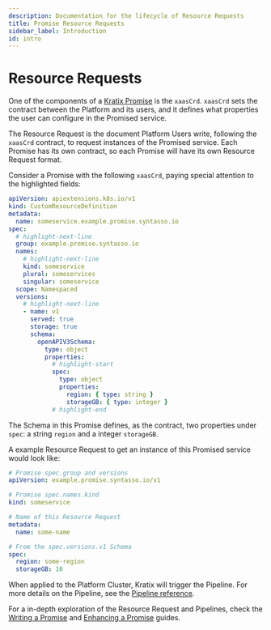 ```yaml
---
description: Documentation for the lifecycle of Resource Requests
title: Promise Resource Requests
sidebar_label: Introduction
id: intro
---
```


# Resource Requests

One of the components of a [Kratix Promise](../promises/intro) is the `xaasCrd`. `xaasCrd` sets the contract between the Platform and its users, and it defines what properties the user can configure in the Promised service.

The Resource Request is the document Platform Users write, following the `xaasCrd` contract, to request instances of the Promised service. Each Promise has its own contract, so each Promise will have its own Resource Request format.

Consider a Promise with the following `xaasCrd`, paying special attention to the highlighted fields:

```yaml showLineNumbers
apiVersion: apiextensions.k8s.io/v1
kind: CustomResourceDefinition
metadata:
  name: someservice.example.promise.syntasso.io
spec:
  # highlight-next-line
  group: example.promise.syntasso.io
  names:
    # highlight-next-line
    kind: someservice
    plural: someservices
    singular: someservice
  scope: Namespaced
  versions:
    # highlight-next-line
    - name: v1
      served: true
      storage: true
      schema:
        openAPIV3Schema:
          type: object
          properties:
            # highlight-start
            spec:
              type: object
              properties:
                region: { type: string }
                storageGB: { type: integer }
            # highlight-end
```

The Schema in this Promise defines, as the contract, two properties under `spec`: a
string `region` and a integer `storageGB`.

A example Resource Request to get an instance of this Promised service would look like:

```yaml
# Promise spec.group and versions
apiVersion: example.promise.syntasso.io/v1

# Promise spec.names.kind
kind: someservice

# Name of this Resource Request
metadata:
  name: some-name

# From the spec.versions.v1 Schema
spec:
  region: some-region
  storageGB: 10
```

When applied to the Platform Cluster, Kratix will trigger the Pipeline. For more details on the Pipeline, see the [Pipeline reference](./02-pipelines.md).

For a in-depth exploration of the Resource Request and Pipelines, check the [Writing a Promise](../../guides/writing-a-promise) and [Enhancing a Promise](../../guides/enhancing-a-promise) guides.
